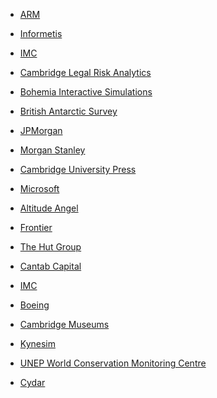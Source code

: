 - [ARM](ARM "wikilink")

<!-- -->

- [Informetis](Informetis "wikilink")

<!-- -->

- [IMC](IMC "wikilink")

<!-- -->

- [Cambridge Legal Risk
  Analytics](Cambridge_Legal_Risk_Analytics "wikilink")

<!-- -->

- [Bohemia Interactive
  Simulations](Bohemia_Interactive_Simulations "wikilink")

<!-- -->

- [British Antarctic Survey](British_Antarctic_Survey "wikilink")

<!-- -->

- [JPMorgan](JPMorgan "wikilink")

<!-- -->

- [Morgan Stanley](Morgan_Stanley "wikilink")

<!-- -->

- [Cambridge University Press](Cambridge_University_Press "wikilink")

<!-- -->

- [Microsoft](Microsoft "wikilink")

<!-- -->

- [Altitude Angel](Altitude_Angel "wikilink")

<!-- -->

- [Frontier](Frontier "wikilink")

<!-- -->

- [The Hut Group](The_Hut_Group "wikilink")

<!-- -->

- [Cantab Capital](Cantab_Capital "wikilink")

<!-- -->

- [IMC](IMC "wikilink")

<!-- -->

- [Boeing](Boeing "wikilink")

<!-- -->

- [Cambridge Museums](Cambridge_Museums "wikilink")

<!-- -->

- [Kynesim](Kynesim "wikilink")

<!-- -->

- [UNEP World Conservation Monitoring
  Centre](UNEP_World_Conservation_Monitoring_Centre "wikilink")

<!-- -->

- [Cydar](Cydar "wikilink")